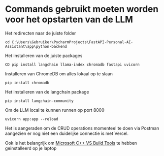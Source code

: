 # Commands gebruikt moeten worden voor het opstarten van de LLM

Het redirecten naar de juiste folder
```
cd C:\Users\Gebruiker\PycharmProjects\FastAPI-Personal-AI-Assistant\app\python-backend
```

Het installeren van de juiste packages 
```
CD pip install langchain llama-index chromadb fastapi uvicorn
```

Installeren van ChromeDB om alles lokaal op te slaan
```
pip install chromadb
```

Het installeren van de langchain package
```
pip install langchain-community
```

Om de LLM local te kunnen runnen op port 8000
```
uvicorn app:app --reload
```

Het is aangeraden om de CRUD operations momenteel te doen via Postman aangezien er nog niet een duidelijke connectie is met Vercel. 

Ook is het belangrijk om [Microsoft C++ VS Build Tools](https://visualstudio.microsoft.com/downloads/?q=build+tools) te hebben geinstalleerd op je laptop 

